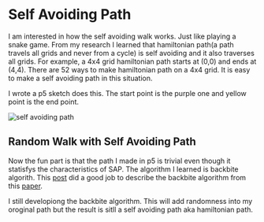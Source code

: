 # Self Avoiding Path

I am interested in how the self avoiding walk works. Just like playing a snake game. From my research I learned that hamiltonian path(a path travels all grids and never from a cycle) is self avoiding and it also traverses all grids. For example, a 4x4 grid hamiltonian path starts at (0,0) and ends at (4,4). There are 52 ways to make hamiltonian path on a 4x4 grid. It is easy to make a self avoiding path in this situation. 

I wrote a p5 sketch does this. The start point is the purple one and yellow point is the end point. 

![self avoiding path](./img.png)

## Random Walk with Self Avoiding Path
Now the fun part is that the path I made in p5 is trivial even though it statisfys the characteristics of SAP. The algorithm I learned is backbite algorith. This [post](https://datagenetics.com/blog/december22018/index.html) did a good job to describe the backbite algorithm from this [paper](https://arxiv.org/abs/cond-mat/0508094).

I still developiong the backbite algorithm. This will add randomness into my oroginal path but the result is sitll a self avoiding path aka hamiltonian path.
